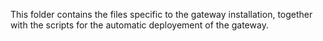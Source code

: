 This folder contains the files specific to the gateway installation, together with the scripts for the automatic deployement of the gateway.

